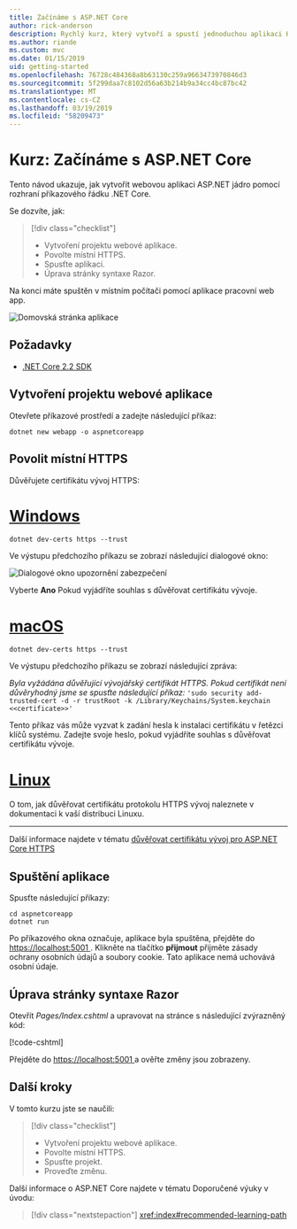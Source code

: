 ```yaml
---
title: Začínáme s ASP.NET Core
author: rick-anderson
description: Rychlý kurz, který vytvoří a spustí jednoduchou aplikaci Hello World pomocí ASP.NET Core.
ms.author: riande
ms.custom: mvc
ms.date: 01/15/2019
uid: getting-started
ms.openlocfilehash: 76728c484368a8b63130c259a9663473970846d3
ms.sourcegitcommit: 5f299daa7c8102d56a63b214b9a34cc4bc87bc42
ms.translationtype: MT
ms.contentlocale: cs-CZ
ms.lasthandoff: 03/19/2019
ms.locfileid: "58209473"
---
```

# <a name="tutorial-get-started-with-aspnet-core"></a>Kurz: Začínáme s ASP.NET Core

Tento návod ukazuje, jak vytvořit webovou aplikaci ASP.NET jádro pomocí rozhraní příkazového řádku .NET Core.

Se dozvíte, jak:

> [!div class="checklist"]
> * Vytvoření projektu webové aplikace.
> * Povolte místní HTTPS.
> * Spusťte aplikaci.
> * Úprava stránky syntaxe Razor.

Na konci máte spuštěn v místním počítači pomocí aplikace pracovní web app.

![Domovská stránka aplikace](_static/home-page.png)

## <a name="prerequisites"></a>Požadavky

* [.NET Core 2.2 SDK](https://www.microsoft.com/net/download/all)

## <a name="create-a-web-app-project"></a>Vytvoření projektu webové aplikace

Otevřete příkazové prostředí a zadejte následující příkaz:

```console
dotnet new webapp -o aspnetcoreapp
```

## <a name="enable-local-https"></a>Povolit místní HTTPS

Důvěřujete certifikátu vývoj HTTPS:

# <a name="windowstabwindows"></a>[Windows](#tab/windows)

```console
dotnet dev-certs https --trust
```

Ve výstupu předchozího příkazu se zobrazí následující dialogové okno:

![Dialogové okno upozornění zabezpečení](~/getting-started/_static/cert.png)

Vyberte **Ano** Pokud vyjádříte souhlas s důvěřovat certifikátu vývoje.

# <a name="macostabmacos"></a>[macOS](#tab/macos)

```console
dotnet dev-certs https --trust
```

Ve výstupu předchozího příkazu se zobrazí následující zpráva:

*Byla vyžádána důvěřující vývojářský certifikát HTTPS. Pokud certifikát není důvěryhodný jsme se spusťte následující příkaz:* `'sudo security add-trusted-cert -d -r trustRoot -k /Library/Keychains/System.keychain <<certificate>>'`

Tento příkaz vás může vyzvat k zadání hesla k instalaci certifikátu v řetězci klíčů systému. Zadejte svoje heslo, pokud vyjádříte souhlas s důvěřovat certifikátu vývoje.

# <a name="linuxtablinux"></a>[Linux](#tab/linux)

O tom, jak důvěřovat certifikátu protokolu HTTPS vývoj naleznete v dokumentaci k vaší distribuci Linuxu.

---

Další informace najdete v tématu [důvěřovat certifikátu vývoj pro ASP.NET Core HTTPS](xref:security/enforcing-ssl#trust-the-aspnet-core-https-development-certificate-on-windows-and-macos)

## <a name="run-the-app"></a>Spuštění aplikace

Spusťte následující příkazy:

```console
cd aspnetcoreapp
dotnet run
```

Po příkazového okna označuje, aplikace byla spuštěna, přejděte do [ https://localhost:5001 ](https://localhost:5001). Klikněte na tlačítko **přijmout** přijměte zásady ochrany osobních údajů a soubory cookie. Tato aplikace nemá uchovává osobní údaje.

## <a name="edit-a-razor-page"></a>Úprava stránky syntaxe Razor

Otevřít *Pages/Index.cshtml* a upravovat na stránce s následující zvýrazněný kód:

[!code-cshtml[](sample/index.cshtml?highlight=9)]

Přejděte do [ https://localhost:5001 ](https://localhost:5001)a ověřte změny jsou zobrazeny.

## <a name="next-steps"></a>Další kroky

V tomto kurzu jste se naučili:

> [!div class="checklist"]
> * Vytvoření projektu webové aplikace.
> * Povolte místní HTTPS.
> * Spusťte projekt.
> * Proveďte změnu.

Další informace o ASP.NET Core najdete v tématu Doporučené výuky v úvodu:

> [!div class="nextstepaction"]
> <xref:index#recommended-learning-path>
